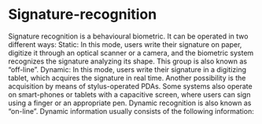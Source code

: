 # Signature-recognition
Signature recognition is a behavioural biometric. It can be operated in two different ways:  Static: In this mode, users write their signature on paper, digitize it through an optical scanner or a camera, and the biometric system recognizes the signature analyzing its shape. This group is also known as “off-line”.  Dynamic: In this mode, users write their signature in a digitizing tablet, which acquires the signature in real time. Another possibility is the acquisition by means of stylus-operated PDAs. Some systems also operate on smart-phones or tablets with a capacitive screen, where users can sign using a finger or an appropriate pen. Dynamic recognition is also known as “on-line”. Dynamic information usually consists of the following information:
